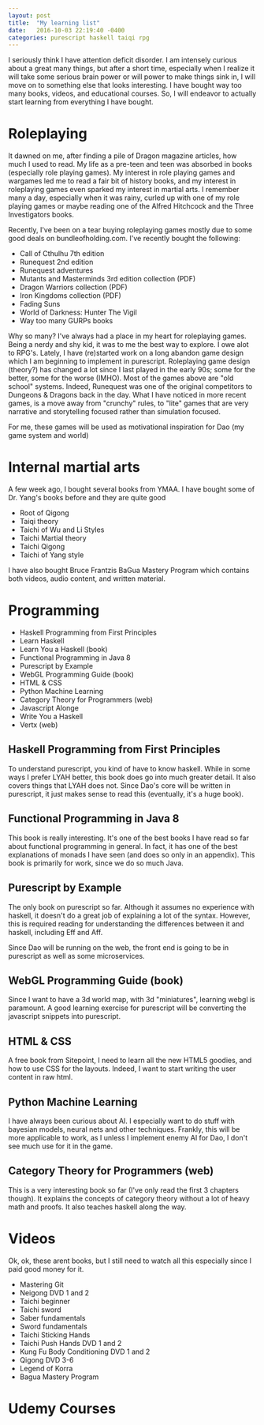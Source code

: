 ```yaml
---
layout: post
title:  "My learning list"
date:   2016-10-03 22:19:40 -0400
categories: purescript haskell taiqi rpg
---
```

I seriously think I have attention deficit disorder.  I am intensely curious about a great many things, but after a
short time, especially when I realize it will take some serious brain power or will power to make things sink in, I will
move on to something else that looks interesting.  I have bought way too many books, videos, and educational courses.
So, I will endeavor to actually start learning from everything I have bought.

# Roleplaying

It dawned on me, after finding a pile of Dragon magazine articles, how much I used to read.  My life as a pre-teen and
teen was absorbed in books (especially role playing games).  My interest in role playing games and wargames led me to
read a fair bit of history books, and my interest in roleplaying games even sparked my interest in martial arts.  I
remember many a day, especially when it was rainy, curled up with one of my role playing games or maybe reading one of
the Alfred Hitchcock and the Three Investigators books.  

Recently, I've been on a tear buying roleplaying games mostly due to some good deals on bundleofholding.com.  I've
recently bought the following:

- Call of Cthulhu 7th edition
- Runequest 2nd edition
- Runequest adventures
- Mutants and Masterminds 3rd edition collection (PDF)
- Dragon Warriors collection (PDF)
- Iron Kingdoms collection (PDF)
- Fading Suns
- World of Darkness: Hunter The Vigil
- Way too many GURPs books

Why so many?  I've always had a place in my heart for roleplaying games.  Being a nerdy and shy kid, it was to me the
best way to explore.  I owe alot to RPG's.  Lately, I have (re)started work on a long abandon game design which I am
beginning to implement in purescript.  Roleplaying game design (theory?) has changed a lot since I last played in the
early 90s; some for the better, some for the worse (IMHO).  Most of the games above are "old school" systems.  Indeed,
Runequest was one of the original competitors to Dungeons & Dragons back in the day.  What I have noticed in more recent
games, is a move away from "crunchy" rules, to "lite" games that are very narrative and storytelling focused rather
than simulation focused.

For me, these games will be used as motivational inspiration for Dao (my game system and world)

# Internal martial arts

A few week ago, I bought several books from YMAA.  I have bought some of Dr. Yang's books before and they are quite
good

- Root of Qigong
- Taiqi theory
- Taichi of Wu and Li Styles
- Taichi Martial theory
- Taichi Qigong
- Taichi of Yang style

I have also bought Bruce Frantzis BaGua Mastery Program which contains both videos, audio content, and written material.

# Programming

- Haskell Programming from First Principles
- Learn Haskell
- Learn You a Haskell (book)
- Functional Programming in Java 8
- Purescript by Example
- WebGL Programming Guide (book)
- HTML & CSS
- Python Machine Learning
- Category Theory for Programmers (web)
- Javascript Alonge
- Write You a Haskell
- Vertx (web)

## Haskell Programming from First Principles

To understand purescript, you kind of have to know haskell.  While in some ways I prefer LYAH better, this book does go
into much greater detail.  It also covers things that LYAH does not.  Since Dao's core will be written in purescript, it
just makes sense to read this (eventually, it's a huge book).

## Functional Programming in Java 8

This book is really interesting.  It's one of the best books I have read so far about functional programming in general.
In fact, it has one of the best explanations of monads I have seen (and does so only in an appendix).  This book is
primarily for work, since we do so much Java.

## Purescript by Example

The only book on purescript so far.  Although it assumes no experience with haskell, it doesn't do a great job of
explaining a lot of the syntax.  However, this is required reading for understanding the differences between it and
haskell, including Eff and Aff.

Since Dao will be running on the web, the front end is going to be in purescript as well as some microservices.

## WebGL Programming Guide (book)

Since I want to have a 3d world map, with 3d "miniatures", learning webgl is paramount.  A good learning exercise for
purescript will be converting the javascript snippets into purescript.

## HTML & CSS

A free book from Sitepoint, I need to learn all the new HTML5 goodies, and how to use CSS for the layouts.  Indeed, I
want to start writing the user content in raw html.

## Python Machine Learning

I have always been curious about AI.  I especially want to do stuff with bayesian models, neural nets and other
techniques.  Frankly, this will be more applicable to work, as I unless I implement enemy AI for Dao, I don't see much
use for it in the game.

## Category Theory for Programmers (web)

This is a very interesting book so far (I've only read the first 3 chapters though).  It explains the concepts of
category theory without a lot of heavy math and proofs.  It also teaches haskell along the way.

# Videos

Ok, ok, these arent books, but I still need to watch all this especially since I paid good money for it.

- Mastering Git
- Neigong DVD 1 and 2
- Taichi beginner
- Taichi sword
- Saber fundamentals
- Sword fundamentals
- Taichi Sticking Hands
- Taichi Push Hands DVD 1 and 2
- Kung Fu Body Conditioning DVD 1 and 2
- Qigong DVD 3-6
- Legend of Korra
- Bagua Mastery Program

# Udemy Courses
